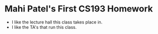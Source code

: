# Mahi Patel's First CS193 Homework

- I like the lecture hall this class takes place in.
- I like the TA's that run this class.
